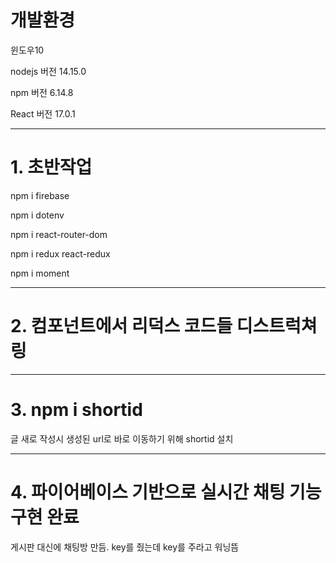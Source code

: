 # 개발환경

윈도우10

nodejs 버전 14.15.0

npm 버전 6.14.8

React 버전 17.0.1

---

# 1. 초반작업

npm i firebase

npm i dotenv

npm i react-router-dom

npm i redux react-redux

npm i moment

---

# 2. 컴포넌트에서 리덕스 코드들 디스트럭쳐링

---

# 3. npm i shortid

글 새로 작성시 생성된 url로 바로 이동하기 위해 shortid 설치

---

# 4. 파이어베이스 기반으로 실시간 채팅 기능 구현 완료

게시판 대신에 채팅방 만듬. key를 줬는데 key를 주라고 워닝뜸